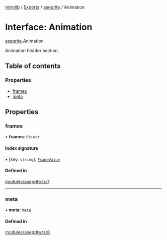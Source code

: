 [retrolib](../README.md) / [Exports](../modules.md) / [aseprite](../modules/aseprite.md) / Animation

# Interface: Animation

[aseprite](../modules/aseprite.md).Animation

Animation header section.

## Table of contents

### Properties

- [frames](aseprite.Animation.md#frames)
- [meta](aseprite.Animation.md#meta)

## Properties

### frames

• **frames**: `Object`

#### Index signature

▪ [key: `string`]: [`FrameValue`](aseprite.FrameValue.md)

#### Defined in

[modules/aseprite.ts:7](https://github.com/philbgarner/retrolib/blob/63effeb/src/modules/aseprite.ts#L7)

___

### meta

• **meta**: [`Meta`](aseprite.Meta.md)

#### Defined in

[modules/aseprite.ts:8](https://github.com/philbgarner/retrolib/blob/63effeb/src/modules/aseprite.ts#L8)
